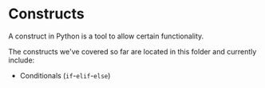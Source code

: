 # Constructs

A construct in Python is a tool to allow certain functionality.

The constructs we've covered so far are located in this folder and currently include:

- Conditionals (`if`-`elif`-`else`)
